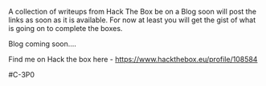 A collection of writeups from Hack The Box be on a Blog soon will post the links as soon as it is available. For now at least you will get the gist of what is going on to complete the boxes. 

Blog coming soon....

Find me on Hack the box here - https://www.hackthebox.eu/profile/108584

#C-3P0 
